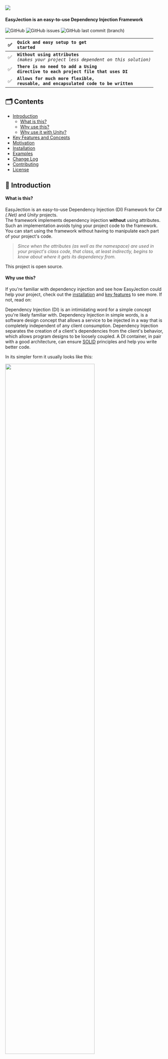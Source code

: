 <img src="https://github.com/imaxs/EasyJection/blob/main/Documentation/Images/logo.svg?sanitize=true" align="left"/>
<br/>
<h4>EasyJection is an easy-to-use Dependency Injection Framework</h4>

![GitHub](https://img.shields.io/github/license/imaxs/EasyJection?style=flat-square)
![GitHub issues](https://img.shields.io/github/issues/imaxs/EasyJection?style=flat-square)
![GitHub last commit (branch)](https://img.shields.io/github/last-commit/imaxs/EasyJection/main?style=flat-square)

✅ | <code><b>Quick and easy setup to get started</b></code>
:---: | :---
✅ | <code><b>Without using attributes</b> <i>(makes your project less dependent on this solution)</i></code>
✅ | <code><b>There is no need to add a Using directive to each project file that uses DI</b></code>
✅ | <code><b>Allows for much more flexible, reusable, and encapsulated code to be written</b></code>

## 🗂 Contents ##

  * [Introduction](#-introduction)
    * [What is this?](#what-is-this)
    * [Why use this?](#why-use-this)
    * [Why use it with Unity?](#why-use-it-with-unity)
  * [Key Features and Concepts](#-key-features-and-concepts)
  * [Motivation](#-motivation)
  * [Installation](#-installation)
  * [Examples](#-examples)
  * [Change Log](#-change-log)
  * [Contributing](#-contributing)
  * [License](#-license)

## 📝 Introduction ##
#### What is this? ####
EasyJection is an easy-to-use Dependency Injection (DI) Framework for *C#(.Net)* and *Unity* projects.<br/>
The framework implements dependency injection **without** using attributes. Such an implementation avoids tying your project code to the  framework. You can start using the framework without having to manipulate each part of your project's code. 
> *Since when the attributes (as well as the namespace) are used in your project's class code, that class, at least indirectly, begins to know about where it gets its dependency from.*

This project is open source.

#### Why use this? ####
If you're familiar with dependency injection and see how EasyJection could help your project, check out the [installation](#installation) and [key features](#key-features-and-concepts) to see more. If not, read on:

Dependency Injection (DI) is an intimidating word for a simple concept you're likely familiar with. Dependency Injection in simple words, is a software design concept that allows a service to be injected in a way that is completely independent of any client consumption. Dependency Injection separates the creation of a client's dependencies from the client's behavior, which allows program designs to be loosely coupled. A DI container, in pair with a good architecture, can ensure [SOLID](https://en.wikipedia.org/wiki/SOLID) principles and help you write better code.

In its simpler form it usually looks like this:
<p><img src="./Documentation/Images/Dependency_Injection.jpeg" width="75%"/></p>
More details can be found here: https://en.wikipedia.org/wiki/Dependency_injection

#### Why use it with Unity? ####
Unfortunately the Unity game engine isn't very SOLID-friendly out of the box. Even the official documentation and examples for it may give a wrong idea on how to write a code correctly. By using a DI container along with Unity, it's possible to write code that is more reusable, extensible and less oriented to use the [base class](https://docs.unity3d.com/ScriptReference/MonoBehaviour.html) from which every Unity script derives.

## 🪆 Key Features and Concepts ##

  * Injection Mechanisms
    * Standard C# objects *(a.k.a. [POCO](https://en.wikipedia.org/wiki/Plain_old_CLR_object))*
      * Constructor injection
      * Method injection
      * Field injection
      * Property injection
    * Inherited from MonoBehaviour
      * Constructor injection *(as the Unity documentation says, you shouldn't implement and call constructors for MonoBehaviours. Unity automatically invokes the constructor.)*
      * Method injection *(through Awake() and Start(), or other custom methods)*
      * Field injection
      * Property injection
  * Can inject on non public members.
  * Convention based binding *(based on type name, namespace, etc.)*
  * Conditional binding *(eg. by name, by signature, etc.)*
  * Context Aware Injection Support *(dependencies can be automatically injected using the components contained in the child and parents)*

## 💡 Motivation ##
Allow references to high-level objects (typically managers or services) at a single entry point without using singletons or spaghetti serialization, or endless constructor parameters.

Usually, when developing a project in Unity, it's often necessary for one system of the game object to reference another. For example, a game object needs a reference to a movement component. 

⬇️ It might look like below:

```csharp
// Cube.cs
using UnityEngine;

public class Cube : MonoBehaviour
{
    [SerializeField]
    // The dependency that provides an implementation of the rotating system.
    private IRotate m_RotateSystem;
    
    private void Update()
    {
        m_RotateSystem.DoRotate(0, 0.25f, 0);
    }
}
```
*➡️ This approach has some problems:*
- ❌ The need to always assign fields in the inspector.
- ❌ Unity doesn't support displaying C# interfaces in the Inspector (Interfaces are not serializable).

⬇️ There is an attempt at a solution:
<table><tr><td><details>
 <summary>📃 Cube.cs</summary>
 
```csharp
// Cube.cs
using UnityEngine;

public class Cube : MonoBehaviour
{
    // The dependency that provides an implementation of the rotating system.
    private IRotate m_RotateSystem;
    
    private void Awake()
    {
        ////////////////////////////////////////////////
        // Below are 3 ways to resolve the dependency.
        ////////////////////////////////////////////////
        
        /* Just create a new instance (if a class doesn't inherit from MonoBehaviour)
           and pass the 'Cube' class instance through the constructor: */
        m_RotateSystem = new Rotate(this); // #1
        
        /* otherwise find a component like this: */
        m_RotateSystem = GetComponentInParent<Rotate>(); // #2
        
        // or
        m_RotateSystem = FindObjectOfType<Rotate>(); // #3
    }
    
    private void Update()
    {
        m_RotateSystem.DoRotate(0, 0.25f, 0);
    }
}
```
</details></td></tr></table>

*➡️ Each of these ways is a workable solution, but they all have same disadvantages:*
- ❌ When a class holds its dependencies and tries to manage them itself without any interference from others, it's an anti-pattern named *Control Freak*.
- ❌ The need to manually write in the source code of each component. 
- ❌ Extending and maintaining the classes in your project will take a lot more effort.

⬇️ We can try to solve the disadvantages described above by using any other popular IOC / DI framework for the Unity game engine:
<table><tr><td><details>
 <summary>📃 Cube.cs</summary>
 
```csharp
// Cube.cs
using UnityEngine;
using AnyOtherDIFramework; // adds the namespace of the framework to the source code of our project

public class Cube : MonoBehaviour
{
    // The dependency that provides an implementation of the rotating system.
    [Inject]
    private IRotate m_RotateSystem;
    
    private void Update()
    {
        m_RotateSystem.DoRotate(0, 0.25f, 0);
    }
}
```
</details></td></tr></table>

*➡️ It's almost perfect, but there are some snags:*
- ❌ The need to add the Using directive to each source code file of our project (`using AnyOtherDIFramework;` in this case).
- ❌ The need to manually write attributes in the source code of each component.
- ❌ As in the previous solution, extending and maintaining the classes in your project will take a lot more effort.
- ❌ The *Cube* class indirectly begins to know where it gets its dependency from.

**✅ EasyJection was created precisely to eliminate all this!**

ℹ️ In order to start using this framework, you <ins>don't</ins> need to add `using EasyJection;` to each source code file, and also <ins>don't</ins> need to specify any attributes.

<table>
<tr><td>The source files of project are neat and don't contain dependencies on third-party frameworks. (<b>without</b> `using EasyJection;` etc.)</td></tr>
<tr><td>
<details>
 <summary>📃 Cube.cs</summary>
 
 ```csharp
// Cube.cs
using UnityEngine;

public class Cube : MonoBehaviour
{
    private IRotate m_RotateSystem;
    
    // Injection is done when this method is called.
    private void Awake() { }

    private void Update()
    {
        m_RotateSystem.DoRotate(0, 0.25f, 0);
    }
}
```
</details>
</td></tr>
<tr><td>
<details>
 <summary>📃 IRotate.cs</summary>
 
 ```csharp
// IRotate.cs
using UnityEngine;

public interface IRotate
{
    void DoRotate(float x, float y, float z);
}
```
</details>
</td></tr>
<tr><td>
<details>
 <summary>📃 Rotate.cs</summary>
 
 ```csharp
// Rotate.cs
using UnityEngine;

public class Rotate : IRotate
{
    private Cube m_Cube;

    public void DoRotate(float x, float y, float z)
    {
        m_Cube.transform.Rotate(x, y, z);
    }
}
```
</details>
</td></tr>
</table>

<table>
<tr><td>Source code <b>with</b> <code>using EasyJection;</code> directive.</td></tr>
<tr><td>
<details>
 <summary>📃 EntryPoint.cs</summary>
 
 ```csharp
// EntryPoint.cs
using UnityEngine;
using EasyJection;

/*
  This is the entry point of the application, where EasyJection sets up 
  all the various dependencies before starting your game scene.
*/
public class EntryPoint
{
    [RuntimeInitializeOnLoadMethod(RuntimeInitializeLoadType.BeforeSceneLoad)]
    /* The Unity documentation mention that the order might be undefined 
       depending on platform, not sure what that means for actual usage.
 
       Methods with RuntimeInitializeLoadType.AfterSceneLoad, or RuntimeInitializeLoadType.BeforeSceneLoad 
       will only be called for the first scene in a run of the application, not every scene. */
    static void OnBeforeSceneLoadRuntimeMethod()
    {
        Container container = new Container();
        container.Binder.Bind<IRotate>().To<Rotate>();
        container.Binder.Bind<Cube>().ToSelf().ConstructionMethod("Awake");
        container.ResolveAll();
 
        /* Note: You can also create a container and set bindings in a class inherited
                 from MonoBehaviour and then add the script to the current active scene.
                 This script needs to be called first. Verify the script execution order
                 in Unity by accessing the menu: Edit->Project Settings->Script Execution Order 
                 and add the script to execute before all other scripts. Enter a large 
                 negative number to have this script before all the others on the list. */
    }
}
``` 
</details>
</td></tr>
</table>

<details>
 <summary>Attaching the script to the game object</summary>
 <img src="https://github.com/imaxs/EasyJection/blob/develop/Documentation/Images/Inspector.png?sanitize=true)"/>
</details>
 
<details>
 <summary>Result</summary>
 <img src="https://github.com/imaxs/EasyJection/blob/develop/Documentation/Images/result.gif?sanitize=true)"/>
</details>

As you can see, the framework does all the work of resolving the dependencies.
 
**There is also an alternative way:**
<table>
<tr><td>Source code of the project <b>without</b> <code>using EasyJection;</code> directive.</td></tr>
<tr><td>
<code>Removed Awake () method</code>
<details>
 <summary>📃 Cube.cs</summary>
 
 ```csharp
// Cube.cs
using UnityEngine;

public class Cube : MonoBehaviour
{
    private IRotate m_RotateSystem;
 
    private void Update()
    {
        m_RotateSystem.DoRotate(0, 0.25f, 0);
    }
}
```
</details>
</td></tr>
<tr><td>
<code>no change</code>
<details>
 <summary>📃 IRotate.cs</summary>
 
 ```csharp
// IRotate.cs
using UnityEngine;

public interface IRotate
{
    void DoRotate(float x, float y, float z);
}
```
</details>
</td></tr>
<tr><td>
<code>no change</code>
<details>
 <summary>📃 Rotate.cs</summary>
 
 ```csharp
// Rotate.cs
using UnityEngine;

public class Rotate : IRotate
{
    private Cube m_Cube;

    public void DoRotate(float x, float y, float z)
    {
        m_Cube.transform.Rotate(x, y, z);
    }
}
```
</details>
</td></tr>
</table>

<table>
<tr><td>Source code <b>with</b> <code>using EasyJection;</code> directive.</td></tr>
<tr><td>
<code>Changed a binding for 'Cube' type with injection via the default constructor</code>
<details>
 <summary>📃 EntryPoint.cs</summary>
 
 ```csharp
// EntryPoint.cs
using UnityEngine;
using EasyJection;

public class EntryPoint
{
    [RuntimeInitializeOnLoadMethod(RuntimeInitializeLoadType.BeforeSceneLoad)]
    static void OnBeforeSceneLoadRuntimeMethod()
    {
        Container container = new Container();
        container.Binder.Bind<IRotate>().To<Rotate>();
        container.Binder.Bind<Cube>().ToSelf(); // <-- Default constructor injection
        container.ResolveAll();
    }
}
``` 
</details>
</td></tr>
</table>

Create a game object, something like this:
```csharp
 GameObject cube = GameObject.CreatePrimitive(PrimitiveType.Cube);
 cube.AddComponent<Cube>()
```
 
**This works great too!**

>Note: Attempting to get any MonoBehaviour component inside a constructor of class 'Rotate' will throw an exception, since the injection is done via a constructor of an object inherited from MonoBehaviour.

<details>
 <summary>The code below throws an UnityException</summary>
 
```csharp
public class Rotate : IRotate
{
    private Cube m_Cube;
    private Transform m_Transform;
 
    public Rotate(Cube cube)
    {
       m_Cube = cube;
       m_Transform = cube.transform; // <-- UnityException: get_transform is not allowed to be called from a MonoBehaviour constructor (or instance field initializer), call it in Awake or Start instead. Called from MonoBehaviour 'Cube'.
    }

    public void DoRotate(float x, float y, float z)
    {
        m_Cube.transform.Rotate(x, y, z);
    }
}
```
</details>
                                            
## 🛠 Installation ##

### You can install EasyJection using any of the below options: ###
#### 🔘 Adding a line to Packages/manifest.json ####
You can use the path query parameter in the Git URL to notify the Package Manager where to find the package.
```
{
  "dependencies": {
    "com.imaxs.easyjection": "https://github.com/imaxs/EasyJection.git?path=/UnityPackage"
  }
}
```
#### 🔘 Install via UPM *(Requires Unity 2019+)* ####
`Window` ⇨ `Package Manager` ⇨ `+ sign` ⇨ `Add package from git URL`: <br/>*`https://github.com/imaxs/EasyJection.git?path=/UnityPackage`*

#### 🔘 Install manually ####
- Download the .unitypackage from [releases page](https://github.com/imaxs/EasyJection/releases)
- Import EasyJection.X.X.X.unitypackage

## 🎲 Examples ##
### DI / IoC container ###

DI container (a.k.a IoC Container) is a key feature of the dependency injection implementation. The container creates an object of the specified type and then automatically injects all the dependency objects through a constructor, property, field or method at runtime. This is done automatically by the DI (IoC) container so that you don’t have to create and manage these dependency objects manually.

```csharp
using EasyJection;
...
// Create the DI/IoC container
Container container = new Container();
```

You should call `ResolveAll()` method after all of the bindings have been set up.
```csharp
container.ResolveAll();
```

### Bindings ###
This works the same for both reference *(class)* and value *(struct)* types.
```csharp
// Binding some interface to its class implementation
container.Binder.Bind<ISomeInterface>().To<SomeClass>();
```
```csharp
// Binding some interface to its struct implementation
container.Binder.Bind<IStructInterface>().To<SomeStruct>();
```

#### Available Bindings ####

##### To Implementation Type ####
```csharp
// A new instance is created each time a dependency needs to be resolved
container.Binder.Bind<ISomeInterface>().To<SomeClass>();
```
##### To Single #####
```csharp
// A single instance of the implementation type is created
container.Binder.Bind<ISomeInterface>()
                .To<SomeClass>()
                .AsSingle();
```
##### To Self #####
```csharp
// Binding the type to the transient of itself
container.Binder.Bind<SomeClass>().ToSelf();
```
#### Conditions ####
If you don’t provide a constructor for your class, a new instance is created using the default constructor `new()`, C# creates one and sets member variables to the default values. But if you decide to create an instance through `new()` (with or without arguments) you need to provide a constructor with `[MethodImpl(MethodImplOptions.NoInlining)]` attribute. `Note that a value type (C# struct) can't have a constructor with no parameters.` Otherwise you can specify a constructor to use to instantiate your type, this is possible in several ways:
##### Passing values to a constructor #####
```csharp
// A ValueType constructor with 3 arguments (parameters). The maximum number of parameters is 9.
// Instances will be created with the specified argument values
container.Binder.Bind<Vector2>()
                .ToSelf()
                .ConstructionMethod()
                .WithArguments<int, int>(4, 2);
// or
container.Binder.Bind<ISomeInterface>()
                .To<SomeClass>()
                .ConstructionMethod()
                .WithArguments(new object[]{ "Some Text", 2021 });
```
You can pass NULL as a constructor parameter if the specific parameter is a reference type or interface. The injection will be done into constructor parameters and NULL will be changed to a value of the specific implementation contained in the container.
```csharp
// A ValueType constructor with 3 arguments (parameters). The maximum number of parameters is 9.
// Instances will be created with the specified argument values
// The injection will be done into constructor parameters
container.Binder.Bind<ISomeInterface>()
                .To<SomeClass>()
                .ConstructionMethod()
                .WithArguments<IArgumentInterface, string, int>(null, "Some Text", 2021);
```
##### Without passing values to a constructor #####
A function/method signature include parameters and their types.
```csharp
// Constructor with 1 argument (parameter). The maximum number of parameters is 9
// The injection will be done into constructor.
container.Binder.Bind<ISomeInterface>()
                .To<SomeClass>()
                .ConstructionMethod()
                .Signature<Vector2>();
```
```csharp
// Same as the above code
container.Binder.Bind<ISomeInterface>()
                .To<SomeClass>()
                .Signature<Vector2>();
```
By the name of the method that is used as the constructor. The injection will be done into an instance when this method is called. With the way Unity works, you're supposed to use *Awake()* and *Start()* instead of a constructor to handle initialization behavior.
```csharp
// A Method named "Awake"
container.Binder.Bind<MonoBehaviourGameObject>()
                .ToSelf()
                .ConstructionMethod("Awake");
```
### Injection ###
#### Injection via Constructor ####
```csharp
// The class whose instance requires dependency injection
public class AppClass
{
    // The property is set immediately when the constructor method is called.
    private ISomeInterface m_someDependence;
    
    // ❗❗❗ Specifies that the method cannot be inlined.
    [MethodImpl(MethodImplOptions.NoInlining)]
    public AppClass() { }
}
```
```csharp
// By default, injection into a class instance is done when the constructor is called.
container.Binder.Bind<AppClass>().ToSelf();
container.ResolveAll();
```
```csharp
// The instance of App type that requires dependency injection.
AppClass app = new AppClass();
```
#### Injection via the Hook method  ####
```csharp
// The class whose instance requires dependency injection
public class AppClass
{
    // The property is set immediately when the "Awake" method is called.
    private ISomeInterface m_someDependence;
    // Almost like in MonoBehaviour ;)
    public void Awake()
    {
     ...
    }
}
```
```csharp
// Specifies the name of the method performs the injection when its called.
container.Binder.Bind<AppClass>()
                .ToSelf()
                .ConstructionMethod("Awake");
container.ResolveAll();
```
```csharp
// The instance of App type that requires dependency injection.
AppClass app = new AppClass();
// Calling the method
app.Awake();
```
#### Manually Injection ####
```csharp
public class AppClass
{
    // The property is set immediately when calling DI.Inject
    private ISomeInterface m_someDependence;
}
```
```csharp
// Injection via the default constructor
container.Binder.Bind<AppClass>()
                .ToSelf()
                .ManualInjectionOnly();
container.ResolveAll();
```
```csharp
// The instance of App type that requires dependency injection
AppClass app = new AppClass();
// Injection
container.DI.Inject(app);
```
### Injection conditions ###
 
One of the most basic feature of EasyJection is adding injection call at the beginning and end of target methods/constructors. This applies to all cases, except for manual injection. As mentioned above, by default injection is done via constructor or method.

You can set the type of call sequence:
```csharp
container.Binder.Bind<IRotate>()
                .To<Rotate>()
                .Sequence(SequenceType.InjectionBefore);
```
The `SequenceType` enum has two value:
 - `InjectionBefore` — The injection is done before the actual body of the method.
 - `InjectionAfter` — The injection is done after the actual body of the method.

By default it is set to `SequenceType.InjectionBefore`
 
In C# a method declaration consists of the following components as follows:

 <img src="./Documentation/Images/method.png" width="60%"/>
 
 - **Modifier** — It defines access type of the method i.e. from where it can be accessed in your application. In C# there are Public, Protected, Private access modifiers. 
 - **Name of the Method** — It describes the name of the user defined method by which the user calls it or refer it. Eg. GetName()
 - **Return type** — It defines the data type returned by the method. It depends upon user as it may also return void value i.e return nothing
 - **Body of the Method** — It refers to the line of code of tasks to be performed by the method during its execution. It is enclosed between braces.
 - **Parameter list** — Comma separated list of the input parameters are defined, preceded with their data type, within the enclosed parenthesis. If there are no parameters, then empty parentheses () have to use out.
 
## 💾 Change Log ##

All notable changes to this project will be documented in files:
 1. This [CHANGELOG](./Framework/CHANGELOG.md) includes the changes in recent updates of the framework.
 2. This [CHANGELOG](./UnityPackage/CHANGELOG.md) only contains changes specific to a package (UnityPackage).

The format is based on [Keep a Changelog](https://keepachangelog.com/en/1.0.0/) and this project adheres to [Semantic Versioning](https://semver.org/).

## 👽 Contributing ##

Found a bug or fixed it already? <br/>
You are welcome to create an issue on the project's [GitHub page](https://github.com/imaxs/EasyJection/issues) or submit a pull request.

Here's how we suggest you make changes to this project:

 - [Fork](https://help.github.com/articles/fork-a-repo/) this project to your account.
 - [Create a branch](https://help.github.com/articles/creating-and-deleting-branches-within-your-repository) for the change you intend to make.
 - Make your changes to your fork.
 - Send a [pull request](https://help.github.com/articles/using-pull-requests/) from your fork’s branch to our [`develop`](https://github.com/imaxs/EasyJection/tree/develop) branch.

## 📄 License ##

Licensed under the [Apache-2.0 License](https://www.apache.org/licenses/LICENSE-2.0). Please see [LICENSE](./LICENSE) for more information.
